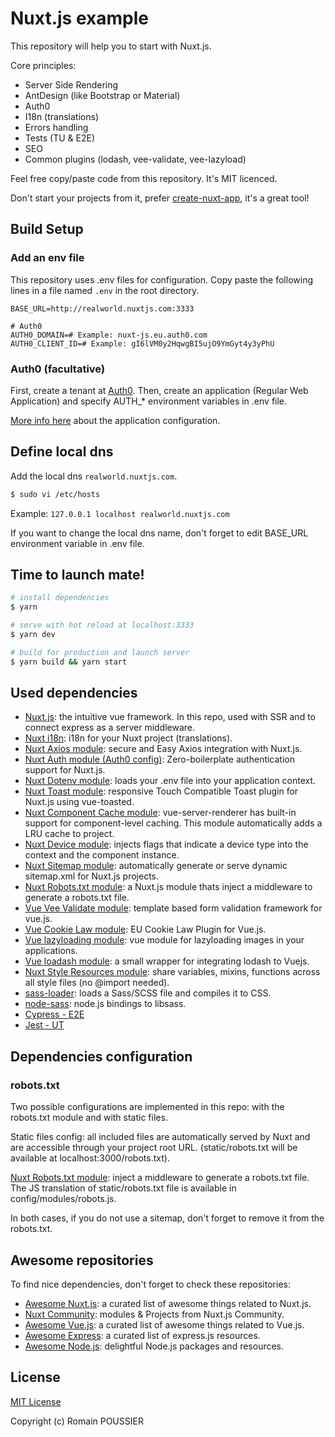 # Nuxt.js example

This repository will help you to start with Nuxt.js.

Core principles:

- Server Side Rendering
- AntDesign (like Bootstrap or Material)
- Auth0
- I18n (translations)
- Errors handling
- Tests (TU & E2E)
- SEO
- Common plugins (lodash, vee-validate, vee-lazyload)

Feel free copy/paste code from this repository. It's MIT licenced.

Don't start your projects from it, prefer [create-nuxt-app](https://nuxtjs.org/guide/installation/), it's a great tool!

## Build Setup

### Add an env file

This repository uses .env files for configuration. Copy paste the following lines in a file named `.env` in the root directory.

```dotenv
BASE_URL=http://realworld.nuxtjs.com:3333

# Auth0
AUTH0_DOMAIN=# Example: nuxt-js.eu.auth0.com
AUTH0_CLIENT_ID=# Example: gI6lVM0y2HqwgBI5ujO9YmGyt4y3yPhU
```

### Auth0 (facultative)

First, create a tenant at [Auth0](https://auth0.com/). Then, create an application (Regular Web Application) and specify AUTH\_\* environment variables in .env file.

[More info here](https://github.com/nuxt/example-auth0) about the application configuration.

## Define local dns

Add the local dns `realworld.nuxtjs.com`.

```bash
$ sudo vi /etc/hosts
```

Example: `127.0.0.1 localhost realworld.nuxtjs.com`

If you want to change the local dns name, don't forget to edit BASE_URL environment variable in .env file.

## Time to launch mate!

```bash
# install dependencies
$ yarn

# serve with hot reload at localhost:3333
$ yarn dev

# build for production and launch server
$ yarn build && yarn start
```

## Used dependencies

- [Nuxt.js](https://nuxtjs.org): the intuitive vue framework. In this repo, used with SSR and to connect express as a server middleware.
- [Nuxt i18n](https://github.com/nuxt-community/nuxt-i18n): i18n for your Nuxt project (translations).
- [Nuxt Axios module](https://github.com/nuxt-community/axios-module/): secure and Easy Axios integration with Nuxt.js.
- [Nuxt Auth module (Auth0 config)](https://auth.nuxtjs.org/): Zero-boilerplate authentication support for Nuxt.js.
- [Nuxt Dotenv module](https://github.com/nuxt-community/dotenv-module): loads your .env file into your application context.
- [Nuxt Toast module](https://github.com/nuxt-community/modules/tree/master/packages/toast): responsive Touch Compatible Toast plugin for Nuxt.js using vue-toasted.
- [Nuxt Component Cache module](https://github.com/nuxt-community/modules/tree/master/packages/component-cache): vue-server-renderer has built-in support for component-level caching. This module automatically adds a LRU cache to project.
- [Nuxt Device module](https://github.com/nuxt-community/device-module): injects flags that indicate a device type into the context and the component instance.
- [Nuxt Sitemap module](https://github.com/nuxt-community/sitemap-module): automatically generate or serve dynamic sitemap.xml for Nuxt.js projects.
- [Nuxt Robots.txt module](https://github.com/nuxt-community/robots-module): a Nuxt.js module thats inject a middleware to generate a robots.txt file.
- [Vue Vee Validate module](https://logaretm.github.io/vee-validate/): template based form validation framework for vue.js.
- [Vue Cookie Law module](https://github.com/apertureless/vue-cookie-law): EU Cookie Law Plugin for Vue.js.
- [Vue lazyloading module](https://github.com/hilongjw/vue-lazyload): vue module for lazyloading images in your applications.
- [Vue loadash module](https://github.com/Ewocker/vue-lodash): a small wrapper for integrating lodash to Vuejs.
- [Nuxt Style Resources module](https://github.com/nuxt-community/style-resources-module/): share variables, mixins, functions across all style files (no @import needed).
- [sass-loader](https://webpack.js.org/loaders/sass-loader/): loads a Sass/SCSS file and compiles it to CSS.
- [node-sass](https://github.com/sass/node-sass): node.js bindings to libsass.
- [Cypress - E2E](https://www.cypress.io/)
- [Jest - UT](https://jestjs.io/)

## Dependencies configuration

### robots.txt

Two possible configurations are implemented in this repo: with the robots.txt module and with static files.

Static files config: all included files are automatically served by Nuxt and are accessible through your project root URL. (static/robots.txt will be available at localhost:3000/robots.txt).

[Nuxt Robots.txt module](https://github.com/nuxt-community/robots-module): inject a middleware to generate a robots.txt file. The JS translation of static/robots.txt file is available in config/modules/robots.js.

In both cases, if you do not use a sitemap, don't forget to remove it from the robots.txt.

## Awesome repositories

To find nice dependencies, don't forget to check these repositories:

- [Awesome Nuxt.js](https://github.com/nuxt-community/awesome-nuxt): a curated list of awesome things related to Nuxt.js.
- [Nuxt Community](https://github.com/nuxt-community/): modules & Projects from Nuxt.js Community.
- [Awesome Vue.js](https://github.com/vuejs/awesome-vue): a curated list of awesome things related to Vue.js.
- [Awesome Express](https://github.com/rajikaimal/awesome-express): a curated list of express.js resources.
- [Awesome Node.js](https://github.com/sindresorhus/awesome-nodejs): delightful Node.js packages and resources.

## License

[MIT License](https://github.com/r9mp/nuxtjs-fullstack-example/blob/master/LICENSE)

Copyright (c) Romain POUSSIER

